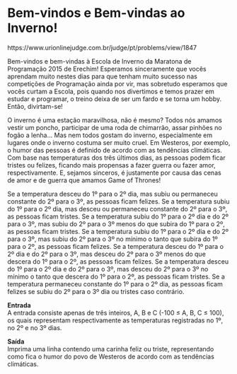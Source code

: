 <h1>Bem-vindos e Bem-vindas ao Inverno!</h1>
https://www.urionlinejudge.com.br/judge/pt/problems/view/1847

Bem-vindos e bem-vindas à Escola de Inverno da Maratona de Programação 2015 de Erechim! Esperamos sinceramente que vocês aprendam muito nestes dias para que tenham muito sucesso nas competições de Programação ainda por vir, mas sobretudo esperamos que vocês curtam a Escola, pois quando nos divertimos e temos prazer em estudar e programar, o treino deixa de ser um fardo e se torna um hobby. Então, divirtam-se!

O inverno é uma estação maravilhosa, não é mesmo? Todos nós amamos vestir um poncho, participar de uma roda de chimarrão, assar pinhões no fogão a lenha… Mas nem todos gostam do inverno, especialmente em lugares onde o inverno costuma ser muito cruel. Em Westeros, por exemplo, o humor das pessoas é definido de acordo com as tendências climáticas. Com base nas temperaturas dos três últimos dias, as pessoas podem ficar tristes ou felizes, ficando mais propensas a fazer guerra ou fazer amor, respectivamente. E, sejamos sinceros, é justamente por causa das cenas de amor e de guerra que amamos Game of Thrones!

Se a temperatura desceu do 1º para o 2º dia, mas subiu ou permaneceu constante do 2º para o 3º, as pessoas ficam felizes.
Se a temperatura subiu do 1º para o 2º dia, mas desceu ou permaneceu constante do 2º para o 3º, as pessoas ficam tristes.
Se a temperatura subiu do 1º para o 2º dia e do 2º para o 3º, mas subiu do 2º para o 3º menos do que subira do 1º para o 2º, as pessoas ficam tristes.
Se a temperatura subiu do 1º para o 2º dia e do 2º para o 3º, mas subiu do 2º para o 3º no mínimo o tanto que subira do 1º para o 2º, as pessoas ficam felizes.
Se a temperatura desceu do 1º para o 2º dia e do 2º para o 3º, mas desceu do 2º para o 3º menos do que descera do 1º para o 2º, as pessoas ficam felizes.
Se a temperatura desceu do 1º para o 2º dia e do 2º para o 3º, mas desceu do 2º para o 3º no mínimo o tanto que descera do 1º para o 2º, as pessoas ficam tristes.
Se a temperatura permaneceu constante do 1º para o 2º dia, as pessoas ficam felizes se subiu do 2º para o 3º dia ou tristes caso contrário.

<b>Entrada</b><br>
A entrada consiste apenas de três inteiros, A, B e C (-100 ≤ A, B, C ≤ 100), os quais representam respectivamente as temperaturas registradas no 1º, no 2º e no 3º dias.

<b>Saída</b><br>
Imprima uma linha contendo uma carinha feliz ou triste, representando como fica o humor do povo de Westeros de acordo com as tendências climáticas.